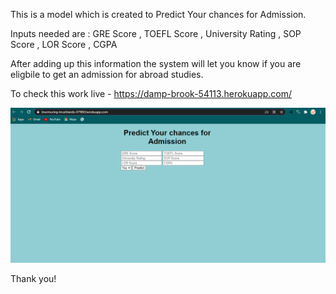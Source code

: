 This is a model which is created to Predict Your chances for Admission.

Inputs needed are : GRE Score , TOEFL Score , University Rating , SOP Score , LOR Score , CGPA

After adding up this information the system will let you know if you are eligbile to get an admission for abroad studies.

To check this work live - https://damp-brook-54113.herokuapp.com/

![](https://github.com/farmaan12/linearregressionmodel/blob/main/Capture.PNG)

Thank you!
 
